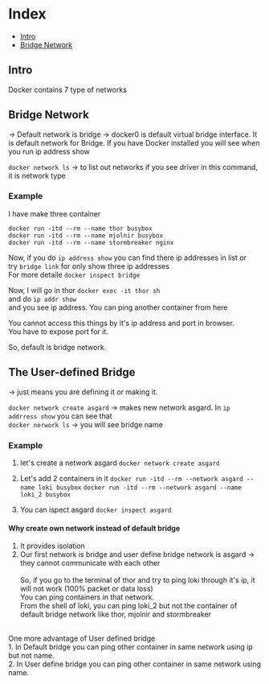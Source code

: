 # Index
- [Intro](#intro)
- [Bridge Network](#bridge-network)

## Intro
Docker contains 7 type of networks

## Bridge Network
-> Default network is bridge
-> docker0 is default virtual bridge interface. It is default network for Bridge. If you have Docker installed you will see when you run ip address show

```docker network ls``` -> to list out networks
if you see driver in this command, it is network type

### Example
I have make three container 
```
docker run -itd --rm --name thor busybox
docker run -itd --rm --name mjolnir busybox
docker run -itd --rm --name stormbreaker nginx
```

Now, if you do ```ip address show``` you can find there ip addresses in list or <br/>
try ```bridge link``` for only show three ip addresses <br/>
For more detaile ```docker inspect bridge``` <br/>

Now, I will go in thor ```docker exec -it thor sh``` <br/>
and do ```ip addr show``` <br/>
and you see ip address. You can ping another container from here <br/>

You cannot access this things by it's ip address and port in browser. <br/>
You have to expose port for it. <br/>

So, default is bridge network.

## The User-defined Bridge
-> just means you are defining it or making it.
 
 ```docker network create asgard``` -> makes new network asgard. In ```ip addrress show``` you can see that <br/>
 ```docker nerwork ls``` -> you will see bridge name <br/>

 ### Example

1. let's create a network asgard
```docker network create asgard```

2. Let's add 2 containers in it
```docker run -itd --rm --network asgard --name loki busybox```
```docker run -itd --rm --network asgard --name loki_2 busybox```

3. You can ispect asgard
```docker inspect asgard```

#### Why create own network instead of default bridge
1. It provides isolation
2. Our first network is bridge and user define bridge network is asgard -> they cannot communicate with each other <br/><br/>
So, if you go to the terminal of thor and try to ping loki through it's ip, it will not work (100% packet or data loss) <br/>
You can ping containers in that network. <br/>
From the shell of loki, you can ping loki_2 but not the container of default bridge network like thor, mjolnir and stormbreaker <br/>
<br/>
One more advantage of User defined bridge <br/>
1. In Default bridge you can ping other container in same network using ip but not name. <br />
2. In User define bridge you can ping other container in same network using name. <br/>
